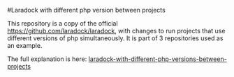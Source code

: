 #Laradock with different php version between projects

This repository is a copy of the official https://github.com/laradock/laradock, with changes to run projects that use different versions of php simultaneously. It is part of 3 repositories used as an example.

The full explanation is here: [laradock-with-different-php-versions-between-projects](https://medium.com/@fabian-juarez/laradock-with-different-php-versions-between-projects-c304cf97cb91)